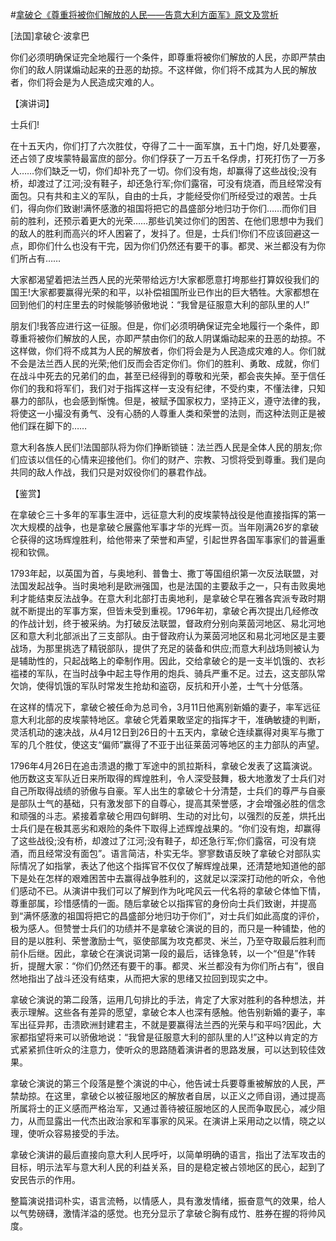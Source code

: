 #[拿破仑《尊重将被你们解放的人民——告意大利方面军》原文及赏析](https://www.vrrw.net/wx/14638.html)

[法国]拿破仑·波拿巴

你们必须明确保证完全地履行一个条件，即尊重将被你们解放的人民，亦即严禁由你们的敌人阴谋煽动起来的丑恶的劫掠。不这样做，你们将不成其为人民的解放者，你们将会是为人民造成灾难的人。

【演讲词】

士兵们!

在十五天内，你们打了六次胜仗，夺得了二十一面军旗，五十门炮，好几处要塞，还占领了皮埃蒙特最富庶的部分。你们俘获了一万五千名俘虏，打死打伤了一万多人……你们缺乏一切，你们却补充了一切。你们没有炮，却赢得了这些战役;没有桥，却渡过了江河;没有鞋子，却还急行军;你们露宿，可没有烧酒，而且经常没有面包。只有共和主义的军队，自由的士兵，才能经受你们所经受过的艰苦。士兵们，得向你们致谢!满怀感激的祖国将把它的昌盛部分地归功于你们……而你们目前的胜利，还预示着更大的光荣……那些讥笑过你们的困苦、在他们思想中为我们的敌人的胜利而高兴的坏人困窘了，发抖了。但是，士兵们!你们不应该回避这一点，即你们什么也没有干完，因为你们仍然还有要干的事。都灵、米兰都没有为你们所占有……

大家都渴望着把法兰西人民的光荣带给远方!大家都愿意打垮那些打算奴役我们的国王!大家都要赢得光荣的和平，以补偿祖国所业已作出的巨大牺牲。大家都想在回到他们的村庄里去的时候能够骄傲地说：“我曾是征服意大利的部队里的人!”

朋友们!我答应进行这一征服。但是，你们必须明确保证完全地履行一个条件，即尊重将被你们解放的人民，亦即严禁由你们的敌人阴谋煽动起来的丑恶的劫掠。不这样做，你们将不成其为人民的解放者，你们将会是为人民造成灾难的人。你们就不会是法兰西人民的光荣;他们反而会否定你们。你们的胜利、勇敢、成就，你们在战斗中死去的兄弟们的血，甚至已经得到的尊敬和光荣，都会丧失掉。至于信任你们的我和将军们，我们对于指挥这样一支没有纪律，不受约束，不懂法律，只知暴力的部队，也会感到惭愧。但是，被赋予国家权力，坚持正义，遵守法律的我，将使这一小撮没有勇气、没有心肠的人尊重人类和荣誉的法则，而这种法则正是被他们踩在脚下的……

意大利各族人民们!法国部队将为你们挣断锁链：法兰西人民是全体人民的朋友;你们应该以信任的心情来迎接他们。你们的财产、宗教、习惯将受到尊重。我们是向共同的敌人作战，我们只是对奴役你们的暴君作战。

【鉴赏】

在拿破仑三十多年的军事生涯中，远征意大利的皮埃蒙特战役是他直接指挥的第一次大规模的战争，也是拿破仑展露他军事才华的光辉一页。当年刚满26岁的拿破仑获得的这场辉煌胜利，给他带来了荣誉和声望，引起世界各国军事家们的普遍重视和钦佩。

1793年起，以英国为首，与奥地利、普鲁士、撒丁等国组织第一次反法联盟，对法国发起战争。当时奥地利是欧洲强国，也是法国的主要敌手之一，只有击败奥地利才能结束反法战争。在意大利北部打击奥地利，是拿破仑早在雅各宾派专政时期就不断提出的军事方案，但皆未受到重视。1796年初，拿破仑再次提出几经修改的作战计划，终于被采纳。为打破反法联盟，督政府分别向莱茵河地区、易北河地区和意大利北部派出了三支部队。由于督政府认为莱茵河地区和易北河地区是主要战场，为那里挑选了精锐部队，提供了充足的装备和供应;而意大利战场则被认为是辅助性的，只起战略上的牵制作用。因此，交给拿破仑的是一支半饥饿的、衣衫褴褛的军队，在当时战争中起主导作用的炮兵、骑兵严重不足。过去，这支部队常欠饷，使得饥饿的军队时常发生抢劫和盗窃，反抗和开小差，士气十分低落。

在这样的情况下，拿破仑被任命为总司令，3月11日他离别新婚的妻子，率军远征意大利北部的皮埃蒙特地区。拿破仑凭着果敢坚定的指挥才干，准确敏捷的判断，灵活机动的速决战，从4月12日到26日的十五天内，拿破仑连续赢得对奥军与撒丁军的几个胜仗，使这支“偏师”赢得了不亚于出征莱茵河等地区的主力部队的声望。

1796年4月26日在追击溃退的撒丁军途中的凯拉斯科，拿破仑发表了这篇演说。他历数这支军队近日来所取得的辉煌胜利，令人深受鼓舞，极大地激发了士兵们对自己所取得战绩的骄傲与自豪。军人出生的拿破仑十分清楚，士兵们的尊严与自豪是部队士气的基础，只有激发部下的自尊心，提高其荣誉感，才会增强必胜的信念和顽强的斗志。紧接着拿破仑用四句鲜明、生动的对比句，以强烈的反差，烘托出士兵们是在极其恶劣和艰险的条件下取得上述辉煌战果的。“你们没有炮，却赢得了这些战役;没有桥，却渡过了江河;没有鞋子，却还急行军;你们露宿，可没有烧酒，而且经常没有面包”。语言简洁，朴实无华。寥寥数语反映了拿破仑对部队实际情况了如指掌，表达了他这个指挥官不仅仅了解辉煌战果，还清楚地知道他的部下是处在怎样的艰难困苦中去赢得战争胜利的，这就足以深深打动他的听众，令他们感动不已。从演讲中我们可以了解到作为叱咤风云一代名将的拿破仑体恤下情，尊重部属，珍惜感情的一面。随后拿破仑以指挥官的身份向士兵们致谢，并提高到“满怀感激的祖国将把它的昌盛部分地归功于你们”，对士兵们如此高度的评价，极为感人。但赞誉士兵们的功绩并不是拿破仑演说的目的，而只是一种铺垫，他的目的是以胜利、荣誉激励士气，驱使部属为攻克都灵、米兰，乃至夺取最后胜利而前仆后继。因此，拿破仑在演说词第一段的最后，话锋急转，以一个“但是”作转折，提醒大家：“你们仍然还有要干的事。都灵、米兰都没有为你们所占有”，很自然地指出了战斗还没有结束，从而把大家的思绪又拉回到现实之中。

拿破仑演说的第二段落，运用几句排比的手法，肯定了大家对胜利的各种想法，并表示理解。这些各有差异的愿望，拿破仑本人也深有感触。他告别新婚的妻子，率军出征异邦，击溃欧洲封建君主，不就是要赢得法兰西的光荣与和平吗?因此，大家都指望将来可以骄傲地说：“我曾是征服意大利的部队里的人!”这种以肯定的方式紧紧抓住听众的注意力，使听众的思路随着演讲者的思路发展，可以达到较佳效果。

拿破仑演说的第三个段落是整个演说的中心，他告诫士兵要尊重被解放的人民，严禁劫掠。在这里，拿破仑以被征服地区的解放者自居，以正义之师自诩，通过提高所属将士的正义感而严格治军，又通过善待被征服地区的人民而争取民心，减少阻力，从而显露出一代杰出政治家和军事家的风采。在演讲上采用动之以情，晓之以理，使听众容易接受的手法。

拿破仑演讲的最后直接向意大利人民呼吁，以简单明确的语言，指出了法军攻击的目标，明示法军与意大利人民的利益关系，目的是稳定被占领地区的民心，起到了安民告示的作用。

整篇演说措词朴实，语言流畅，以情感人，具有激发情绪，振奋意气的效果，给人以气势磅礴，激情洋溢的感觉。也充分显示了拿破仑胸有成竹、胜券在握的将帅风度。

